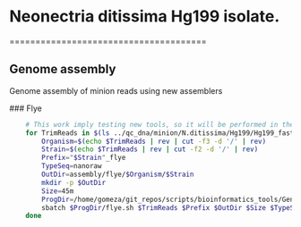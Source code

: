  # Neonectria ditissima Hg199 isolate. 
======================================

## Genome assembly

Genome assembly of minion reads using new assemblers

### Flye

```bash
    # This work imply testing new tools, so it will be performed in the gomez_WD folder
    for TrimReads in $(ls ../qc_dna/minion/N.ditissima/Hg199/Hg199_fastq_allfiles_trim.fastq.gz); do
        Organism=$(echo $TrimReads | rev | cut -f3 -d '/' | rev)
        Strain=$(echo $TrimReads | rev | cut -f2 -d '/' | rev) 
        Prefix="$Strain"_flye
        TypeSeq=nanoraw
        OutDir=assembly/flye/$Organism/$Strain
        mkdir -p $OutDir
        Size=45m
        ProgDir=/home/gomeza/git_repos/scripts/bioinformatics_tools/Genome_assemblers
        sbatch $ProgDir/flye.sh $TrimReads $Prefix $OutDir $Size $TypeSeq
    done
```
